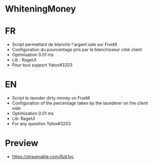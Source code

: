 # WhiteningMoney

# FR
- Script permettant de blanchir l'argent sale sur FiveM
- Configuration du pourcentage pris par le blanchisseur côté client
- Optimisation 0.01 ms
- Lib : RageUI
- Pour tout support Yatox#3203

# EN
- Script to launder dirty money on FiveM
- Configuration of the percentage taken by the launderer on the client side
- Optimization 0.01 ms
- Lib: RageUI
- For any question Yatox#3203

# Preview
- https://streamable.com/6zk1vc
